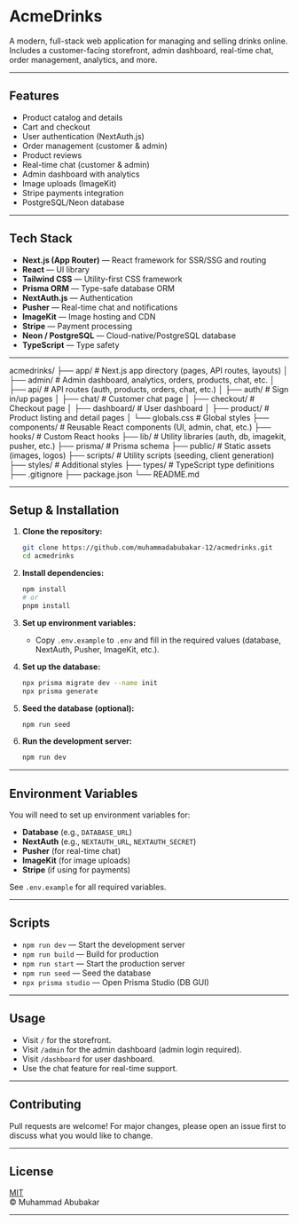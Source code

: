 # AcmeDrinks

A modern, full-stack web application for managing and selling drinks online.  
Includes a customer-facing storefront, admin dashboard, real-time chat, order management, analytics, and more.

---

## Features

- Product catalog and details
- Cart and checkout
- User authentication (NextAuth.js)
- Order management (customer & admin)
- Product reviews
- Real-time chat (customer & admin)
- Admin dashboard with analytics
- Image uploads (ImageKit)
- Stripe payments integration
- PostgreSQL/Neon database

---

## Tech Stack

- **Next.js (App Router)** — React framework for SSR/SSG and routing
- **React** — UI library
- **Tailwind CSS** — Utility-first CSS framework
- **Prisma ORM** — Type-safe database ORM
- **NextAuth.js** — Authentication
- **Pusher** — Real-time chat and notifications
- **ImageKit** — Image hosting and CDN
- **Stripe** — Payment processing
- **Neon / PostgreSQL** — Cloud-native/PostgreSQL database
- **TypeScript** — Type safety

---

acmedrinks/
├── app/ # Next.js app directory (pages, API routes, layouts)
│ ├── admin/ # Admin dashboard, analytics, orders, products, chat, etc.
│ ├── api/ # API routes (auth, products, orders, chat, etc.)
│ ├── auth/ # Sign in/up pages
│ ├── chat/ # Customer chat page
│ ├── checkout/ # Checkout page
│ ├── dashboard/ # User dashboard
│ ├── product/ # Product listing and detail pages
│ └── globals.css # Global styles
├── components/ # Reusable React components (UI, admin, chat, etc.)
├── hooks/ # Custom React hooks
├── lib/ # Utility libraries (auth, db, imagekit, pusher, etc.)
├── prisma/ # Prisma schema
├── public/ # Static assets (images, logos)
├── scripts/ # Utility scripts (seeding, client generation)
├── styles/ # Additional styles
├── types/ # TypeScript type definitions
├── .gitignore
├── package.json
└── README.md

---

## Setup & Installation

1. **Clone the repository:**

   ```sh
   git clone https://github.com/muhammadabubakar-12/acmedrinks.git
   cd acmedrinks
   ```

2. **Install dependencies:**

   ```sh
   npm install
   # or
   pnpm install
   ```

3. **Set up environment variables:**

   - Copy `.env.example` to `.env` and fill in the required values (database, NextAuth, Pusher, ImageKit, etc.).

4. **Set up the database:**

   ```sh
   npx prisma migrate dev --name init
   npx prisma generate
   ```

5. **Seed the database (optional):**

   ```sh
   npm run seed
   ```

6. **Run the development server:**

   ```sh
   npm run dev
   ```

---

## Environment Variables

You will need to set up environment variables for:

- **Database** (e.g., `DATABASE_URL`)
- **NextAuth** (e.g., `NEXTAUTH_URL`, `NEXTAUTH_SECRET`)
- **Pusher** (for real-time chat)
- **ImageKit** (for image uploads)
- **Stripe** (if using for payments)

See `.env.example` for all required variables.

---

## Scripts

- `npm run dev` — Start the development server
- `npm run build` — Build for production
- `npm run start` — Start the production server
- `npm run seed` — Seed the database
- `npx prisma studio` — Open Prisma Studio (DB GUI)

---

## Usage

- Visit `/` for the storefront.
- Visit `/admin` for the admin dashboard (admin login required).
- Visit `/dashboard` for user dashboard.
- Use the chat feature for real-time support.

---

## Contributing

Pull requests are welcome! For major changes, please open an issue first to discuss what you would like to change.

---

## License

[MIT](LICENSE)  
© Muhammad Abubakar

---
